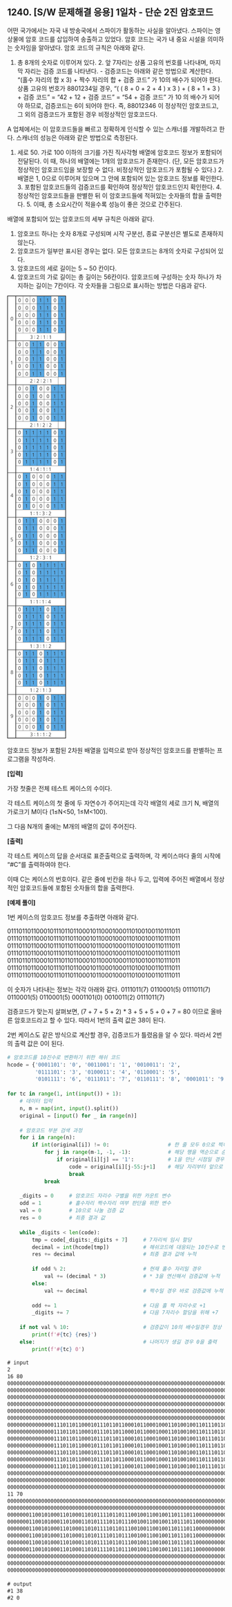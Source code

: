 ## 1240. [S/W 문제해결 응용] 1일차 - 단순 2진 암호코드

어떤 국가에서는 자국 내 방송국에서 스파이가 활동하는 사실을 알아냈다. 스파이는 영상물에 암호 코드를 삽입하여 송출하고 있었다. 암호 코드는 국가 내 중요 시설을 의미하는 숫자임을 알아냈다. 암호 코드의 규칙은 아래와 같다.
 

1. 총 8개의 숫자로 이루어져 있다.  2. 앞 7자리는 상품 고유의 번호를 나타내며, 마지막 자리는 검증 코드를 나타낸다.    - 검증코드는 아래와 같은 방법으로 계산한다.    “(홀수 자리의 합 x 3) + 짝수 자리의 합 + 검증 코드” 가 10의 배수가 되어야 한다.    상품 고유의 번호가 8801234일 경우,    “( ( 8 + 0 + 2 + 4 ) x 3 ) + ( 8 + 1 + 3 ) + 검증 코드”    = “42 + 12 + 검증 코드”    = “54 + 검증 코드” 가 10 의 배수가 되어야 하므로, 검증코드는 6이 되어야 한다.    즉, 88012346 이 정상적인 암호코드고, 그 외의 검증코드가 포함된 경우 비정상적인 암호코드다.



A 업체에서는 이 암호코드들을 빠르고 정확하게 인식할 수 있는 스캐너를 개발하려고 한다. 스캐너의 성능은 아래와 같은 방법으로 측정된다.
 

1. 세로 50. 가로 100 이하의 크기를 가진 직사각형 배열에 암호코드 정보가 포함되어 전달된다. 이 때, 하나의 배열에는 1개의 암호코드가 존재한다. (단, 모든 암호코드가 정상적인 암호코드임을 보장할 수 없다. 비정상적인 암호코드가 포함될 수 있다.)  2. 배열은 1, 0으로 이루어져 있으며 그 안에 포함되어 있는 암호코드 정보를 확인한다.  3. 포함된 암호코드들의 검증코드를 확인하여 정상적인 암호코드인지 확인한다.  4. 정상적인 암호코드들을 판별한 뒤 이 암호코드들에 적혀있는 숫자들의 합을 출력한다.  5. 이때, 총 소요시간이 적을수록 성능이 좋은 것으로 간주된다.



배열에 포함되어 있는 암호코드의 세부 규칙은 아래와 같다.
 

1. 암호코드 하나는 숫자 8개로 구성되며 시작 구분선, 종료 구분선은 별도로 존재하지 않는다.  
2. 암호코드가 일부만 표시된 경우는 없다. 모든 암호코드는 8개의 숫자로 구성되어 있다.  
3. 암호코드의 세로 길이는 5 ~ 50 칸이다.  
4. 암호코드의 가로 길이는 총 길이는 56칸이다. 암호코드에 구성하는 숫자 하나가 차지하는 길이는 7칸이다. 각 숫자들을 그림으로 표시하는 방법은 다음과 같다.



  ![img](D3.assets/2진암호코드.jpg)


암호코드 정보가 포함된 2차원 배열을 입력으로 받아 정상적인 암호코드를 판별하는 프로그램을 작성하라.

**[입력]**

가장 첫줄은 전체 테스트 케이스의 수이다.

각 테스트 케이스의 첫 줄에 두 자연수가 주어지는데 각각 배열의 세로 크기 N, 배열의 가로크기 M이다 (1≤N<50, 1≤M<100).

그 다음 N개의 줄에는 M개의 배열의 값이 주어진다.

**[출력]**

각 테스트 케이스의 답을 순서대로 표준출력으로 출력하며, 각 케이스마다 줄의 시작에 “#C”를 출력하여야 한다.

이때 C는 케이스의 번호이다. 같은 줄에 빈칸을 하나 두고, 입력에 주어진 배열에서 정상적인 암호코드들에 포함된 숫자들의 합을 출력한다.

**[예제 풀이]**

1번 케이스의 암호코드 정보를 추출하면 아래와 같다.

01110110110001011101101100010110001000110100100110111011
01110110110001011101101100010110001000110100100110111011
01110110110001011101101100010110001000110100100110111011
01110110110001011101101100010110001000110100100110111011
01110110110001011101101100010110001000110100100110111011
01110110110001011101101100010110001000110100100110111011
01110110110001011101101100010110001000110100100110111011

이 숫자가 나타내는 정보는 각각 아래와 같다.
0111011(7)  0110001(5)  0111011(7)  0110001(5)  0110001(5)  0001101(0)  0010011(2)  0111011(7)

검증코드가 맞는지 살펴보면, (7 + 7 + 5 + 2) * 3 + 5 + 5 + 0 + 7 = 80 이므로 올바른 암호코드라고 할 수 있다. 따라서 1번의 출력 값은 38이 된다.

2번 케이스도 같은 방식으로 계산할 경우, 검증코드가 틀렸음을 알 수 있다. 따라서 2번의 출력 값은 0이 된다.

```python
# 암호코드를 10진수로 변환하기 위한 해쉬 코드
hcode = {'0001101': '0', '0011001': '1', '0010011': '2',
         '0111101': '3', '0100011': '4', '0110001': '5',
         '0101111': '6', '0111011': '7', '0110111': '8', '0001011': '9'}

for tc in range(1, int(input()) + 1):
    # 데이터 입력
    n, m = map(int, input().split())
    original = [input() for _ in range(n)]
    
    # 암호코드 부분 검색 과정
    for i in range(n):
        if int(original[i]) != 0:                   # 한 줄 모두 0으로 찍히지 않은 행에 대해
            for j in range(m-1, -1, -1):            # 해당 행을 역순으로 순회
                if original[i][j] == '1':           # 1을 만난 시점일 경우
                    code = original[i][j-55:j+1]    # 해당 자리부터 앞으로 56 자리를 슬라이싱 (암호코드 추출)
                    break
            break

    _digits = 0     # 암호코드 자리수 구별을 위한 카운트 변수
    odd = 1         # 홀수자리 짝수자리 여부 판단을 위한 변수
    val = 0         # 10으로 나눌 검증 값
    res = 0         # 최종 결과 값

    while _digits < len(code):
        tmp = code[_digits:_digits + 7]     # 7자리씩 임시 할당
        decimal = int(hcode[tmp])           # 해쉬코드에 대응되는 10진수로 변환
        res += decimal                      # 최종 결과 값에 누적

        if odd % 2:                         # 현재 홀수 자리일 경우
            val += (decimal * 3)            # * 3을 연산해서 검증값에 누적
        else:
            val += decimal                  # 짝수일 경우 바로 검증값에 누적

        odd += 1                            # 다음 홀 짝 자리수로 +1
        _digits += 7                        # 다음 7자리수 할당을 위해 +7

    if not val % 10:                        # 검증값이 10의 배수일경우 정상 출력
        print(f'#{tc} {res}')
    else:                                   # 나머지가 생길 경우 0을 출력
        print(f'#{tc} 0')

```

```
# input
2
16 80
00000000000000000000000000000000000000000000000000000000000000000000000000000000
00000000000000000000000000000000000000000000000000000000000000000000000000000000
00000000000000000000000000000000000000000000000000000000000000000000000000000000
00000000000000000000000000000000000000000000000000000000000000000000000000000000
00000000000000000000000000000000000000000000000000000000000000000000000000000000
00000000000000000000000000000000000000000000000000000000000000000000000000000000
00000000000000011101101100010111011011000101100010001101001001101110110000000000
00000000000000011101101100010111011011000101100010001101001001101110110000000000
00000000000000011101101100010111011011000101100010001101001001101110110000000000
00000000000000011101101100010111011011000101100010001101001001101110110000000000
00000000000000011101101100010111011011000101100010001101001001101110110000000000
00000000000000011101101100010111011011000101100010001101001001101110110000000000
00000000000000011101101100010111011011000101100010001101001001101110110000000000
00000000000000000000000000000000000000000000000000000000000000000000000000000000
00000000000000000000000000000000000000000000000000000000000000000000000000000000
00000000000000000000000000000000000000000000000000000000000000000000000000000000
11 70
00000000000000000000000000000000000000000000000000000000000000000000000
00000000000000000000000000000000000000000000000000000000000000000000000
00000001100101000110100011010111101101110010011001001101110110000000000
00000001100101000110100011010111101101110010011001001101110110000000000
00000001100101000110100011010111101101110010011001001101110110000000000
00000001100101000110100011010111101101110010011001001101110110000000000
00000001100101000110100011010111101101110010011001001101110110000000000
00000001100101000110100011010111101101110010011001001101110110000000000
00000000000000000000000000000000000000000000000000000000000000000000000
00000000000000000000000000000000000000000000000000000000000000000000000
00000000000000000000000000000000000000000000000000000000000000000000000

# output
#1 38
#2 0
```

